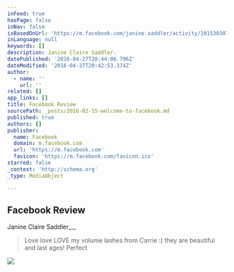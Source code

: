 ```yaml
---
inFeed: true
hasPage: false
inNav: false
isBasedOnUrl: 'https://m.facebook.com/janine.saddler/activity/10153030713736321'
inLanguage: null
keywords: []
description: Janine Claire Saddler.
datePublished: '2016-04-27T20:44:06.796Z'
dateModified: '2016-04-27T20:42:53.374Z'
author:
  - name: ''
    url: ''
related: []
app_links: []
title: Facebook Review
sourcePath: _posts/2016-02-15-welcome-to-facebook.md
published: true
authors: []
publisher:
  name: Facebook
  domain: m.facebook.com
  url: 'https://m.facebook.com'
  favicon: 'https://m.facebook.com/favicon.ico'
starred: false
_context: 'http://schema.org'
_type: MediaObject

---
```

<article style=""><h1>Facebook Review</h1></article>

Janine Claire Saddler_._

> Love love LOVE my volume lashes from Carrie :) they are beautiful and last ages! Perfect 
> 
> 

![](https://the-grid-user-content.s3-us-west-2.amazonaws.com/94fa4f71-36c2-4de1-bf08-c331f374d9df.jpg)